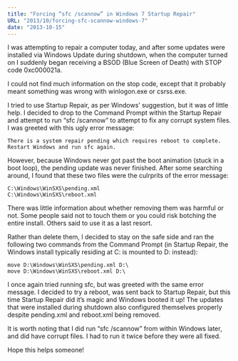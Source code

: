 ```yaml
---
title: "Forcing “sfc /scannow” in Windows 7 Startup Repair"
URL: "2013/10/forcing-sfc-scannow-windows-7"
date: "2013-10-15"
---
```


I was attempting to repair a computer today, and after some updates were installed via Windows Update during shutdown, when the computer turned on I suddenly began receiving a BSOD (Blue Screen of Death) with STOP code 0xc000021a.

I could not find much information on the stop code, except that it probably meant something was wrong with winlogon.exe or csrss.exe.

I tried to use Startup Repair, as per Windows’ suggestion, but it was of little help. I decided to drop to the Command Prompt within the Startup Repair and attempt to run “sfc /scannow” to attempt to fix any corrupt system files. I was greeted with this ugly error message:

```
There is a system repair pending which requires reboot to complete. Restart Windows and run sfc again.
```

However, because Windows never got past the boot animation (stuck in a boot loop), the pending update was never finished. After some searching around, I found that these two files were the culrprits of the error message:

```
C:\Windows\WinSXS\pending.xml
C:\Windows\WinSXS\reboot.xml
```

There was little information about whether removing them was harmful or not. Some people said not to touch them or you could risk botching the entire install. Others said to use it as a last resort.

Rather than delete them, I decided to stay on the safe side and ran the following two commands from the Command Prompt (in Startup Repair, the Windows install typically residing at C: is mounted to D: instead):

```
move D:\Windows\WinSXS\pending.xml D:\
move D:\Windows\WinSXS\reboot.xml D:\
```

I once again tried running sfc, but was greeted with the same error message. I decided to try a reboot, was sent back to Startup Repair, but this time Startup Repair did it’s magic and Windows booted it up! The updates that were installed during shutdown also configured themselves properly despite pending.xml and reboot.xml being removed.

It is worth noting that I did run “sfc /scannow” from within Windows later, and did have corrupt files. I had to run it twice before they were all fixed.

Hope this helps someone!
